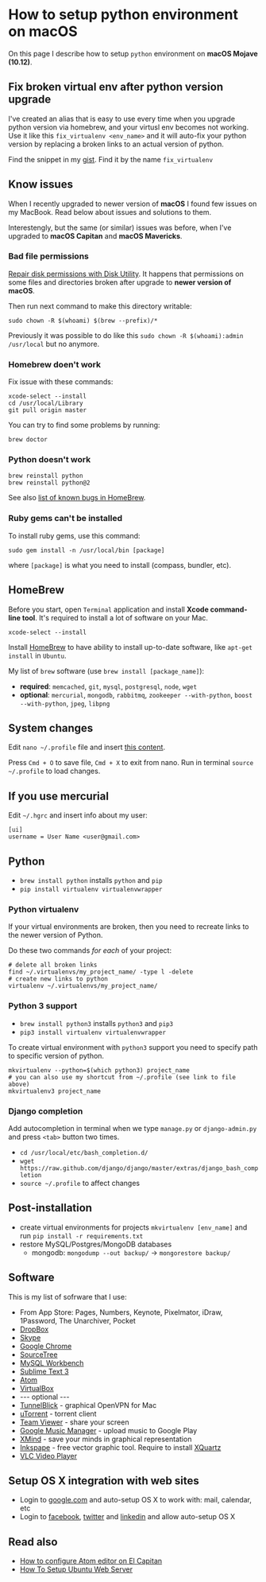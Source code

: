 How to setup python environment on macOS
=============


On this page I describe how to setup `python` environment on **macOS Mojave (10.12)**.


## Fix broken virtual env after python version upgrade

I've created an alias that is easy to use every time when you upgrade python version via homebrew, and your virtusl env becomes not working. Use it like this `fix_virtualenv <env_name>` and it will auto-fix your python version by replacing a broken links to an actual version of python.

Find the snippet in my [gist](https://gist.github.com/1st/4d8f2bd920cd047ccf1e). Find it by the name `fix_virtualenv`

## Know issues

When I recently upgraded to newer version of **macOS** I found few issues on my MacBook.
Read below about issues and solutions to them.

Interestengly, but the same (or similar) issues was before, when I've upgraded to **macOS Capitan** and **macOS Mavericks**.

### Bad file permissions

[Repair disk permissions with Disk Utility](https://support.apple.com/en-us/HT201560). It happens that permissions on some files and directories broken after upgrade to **newer version of macOS**.

Then run next command to make this directory writable:

```shell
sudo chown -R $(whoami) $(brew --prefix)/*
```

Previously it was possible to do like this `sudo chown -R $(whoami):admin /usr/local` but no anymore.

### Homebrew doen't work

Fix issue with these commands:

```shell
xcode-select --install
cd /usr/local/Library
git pull origin master
```

You can try to find some problems by running:

```shell
brew doctor
```

### Python doesn't work

```shell
brew reinstall python
brew reinstall python@2
```

See also [list of known bugs in HomeBrew](https://github.com/Homebrew/homebrew/blob/master/share/doc/homebrew/El_Capitan_and_Homebrew.md).

### Ruby gems can't be installed

To install ruby gems, use this command:

```shell
sudo gem install -n /usr/local/bin [package]
```

where `[package]` is what you need to install (compass, bundler, etc).


HomeBrew
----------

Before you start, open `Terminal` application and install **Xcode command-line tool**. It's required to install a lot of software on your Mac.

```shell
xcode-select --install
```

Install [HomeBrew](http://brew.sh) to have ability to install up-to-date software, like `apt-get install` in `Ubuntu`.

My list of `brew` software (use `brew install [package_name]`):
- **required**: `memcached`, `git`, `mysql`, `postgresql`, `node`, `wget`
- **optional**: `mercurial`, `mongodb`, `rabbitmq`, `zookeeper --with-python`, `boost --with-python`, `jpeg`, `libpng`


System changes
----------

Edit `nano ~/.profile` file and insert [this content](https://gist.github.com/1st/4d8f2bd920cd047ccf1e).

Press `Cmd + O` to save file, `Cmd + X` to exit from nano. Run in terminal `source ~/.profile` to load changes.


If you use mercurial
----------

Edit `~/.hgrc` and insert info about my user:

```
[ui]
username = User Name <user@gmail.com>
```


Python
----------

- `brew install python` installs `python` and `pip`
- `pip install virtualenv virtualenvwrapper`


### Python virtualenv

If your virtual environments are broken, then you need to recreate links to the newer version of Python.

Do these two commands *for each* of your project:
```shell
# delete all broken links
find ~/.virtualenvs/my_project_name/ -type l -delete
# create new links to python
virtualenv ~/.virtualenvs/my_project_name/
```


### Python 3 support

- `brew install python3` installs `python3` and `pip3`
- `pip3 install virtualenv virtualenvwrapper`

To create virtual environment with `python3` support you need to specify path to specific version of python.

```shell
mkvirtualenv --python=$(which python3) project_name
# you can also use my shortcut from ~/.profile (see link to file above)
mkvirtualenv3 project_name
```


### Django completion

Add autocompletion in terminal when we type `manage.py` or `django-admin.py` and press `<tab>` button two times.

- `cd /usr/local/etc/bash_completion.d/`
- `wget https://raw.github.com/django/django/master/extras/django_bash_completion`
- `source ~/.profile` to affect changes


Post-installation
----------

- create virtual environments for projects `mkvirtualenv [env_name]` and run `pip install -r requirements.txt`
- restore MySQL/Postgres/MongoDB databases
  - mongodb: `mongodump --out backup/` -> `mongorestore backup/`


Software
----------

This is my list of sofrware that I use:

- From App Store: Pages, Numbers, Keynote, Pixelmator, iDraw, 1Password, The Unarchiver, Pocket
- [DropBox](https://www.dropbox.com)
- [Skype](http://www.skype.com)
- [Google Chrome](http://www.google.com/chrome)
- [SourceTree](http://www.sourcetreeapp.com)
- [MySQL Workbench](http://dev.mysql.com/downloads/workbench/)
- [Sublime Text 3](http://www.sublimetext.com/3)
- [Atom](https://atom.io)
- [VirtualBox](https://www.virtualbox.org)
- --- optional ---
- [TunnelBlick](https://code.google.com/p/tunnelblick/) - graphical OpenVPN for Mac
- [uTorrent](http://www.utorrent.com) - torrent client
- [Team Viewer](http://www.teamviewer.com/en/index.aspx) - share your screen
- [Google Music Manager](https://support.google.com/googleplay/answer/1229970) - upload music to Google Play
- [XMind](http://www.xmind.net) - save your minds in graphical representation
- [Inkspape](http://www.inkscape.org/en/) - free vector graphic tool. Require to install [XQuartz](http://xquartz.macosforge.org/landing/)
- [VLC Video Player](http://www.videolan.org/vlc/download-macosx.html)


Setup OS X integration with web sites
----------

- Login to [google.com](http://google.com) and auto-setup OS X to work with: mail, calendar, etc
- Login to [facebook](http://facebook.com), [twitter](http://twitter.com) and [linkedin](http://linkedin.com) and allow auto-setup OS X


Read also
----------

- [How to configure Atom editor on El Capitan](https://github.com/1st/python-on-osx/blob/master/ATOM.md)
- [How To Setup Ubuntu Web Server](https://github.com/1st/setup-web-server)

